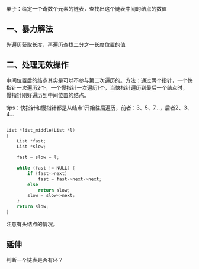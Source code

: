 
栗子：给定一个奇数个元素的链表，查找出这个链表中间的结点的数值

## 一、暴力解法

先遍历获取长度，再遍历查找二分之一长度位置的值

## 二、处理无效操作

中间位置后的结点其实是可以不参与第二次遍历的。方法：通过两个指针，一个快指针一次遍历2个，一个慢指针一次遍历1个，当快指针遍历到最后一个结点时，慢指针刚好遍历到中间位置的结点。

tips：快指针和慢指针都是从结点1开始往后遍历，前者：3、5、7...，后者2、3、4...

```c

List *list_middle(List *l)
{
    List *fast;
    List *slow;

    fast = slow = l;

    while (fast != NULL) {
        if (fast->next)
            fast = fast->next->next;
        else
            return slow;
        slow = slow->next;
    }
    return slow;
}

```

注意有头结点的情况。

## 延伸

判断一个链表是否有环？
